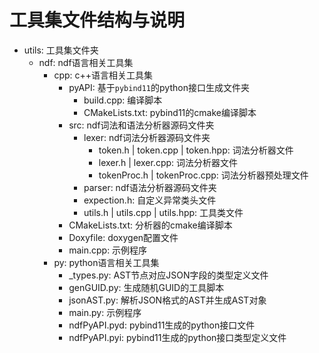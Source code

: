 # 工具集文件结构与说明

* utils: 工具集文件夹
    * ndf: ndf语言相关工具集
        * cpp: c++语言相关工具集
            * pyAPI: 基于`pybind11`的python接口生成文件夹
                * build.cpp: 编译脚本
                * CMakeLists.txt: pybind11的cmake编译脚本
            * src: ndf词法和语法分析器源码文件夹
                * lexer: ndf词法分析器源码文件夹
                    * token.h | token.cpp | token.hpp: 词法分析器文件
                    * lexer.h | lexer.cpp: 词法分析器文件
                    * tokenProc.h | tokenProc.cpp: 词法分析器预处理文件
                * parser: ndf语法分析器源码文件夹
                * expection.h: 自定义异常类头文件
                * utils.h | utils.cpp | utils.hpp: 工具类文件
            * CMakeLists.txt: 分析器的cmake编译脚本
            * Doxyfile: doxygen配置文件
            * main.cpp: 示例程序
        * py: python语言相关工具集
            * _types.py: AST节点对应JSON字段的类型定义文件
            * genGUID.py: 生成随机GUID的工具脚本
            * jsonAST.py: 解析JSON格式的AST并生成AST对象
            * main.py: 示例程序
            * ndfPyAPI.pyd: pybind11生成的python接口文件
            * ndfPyAPI.pyi: pybind11生成的python接口类型定义文件
